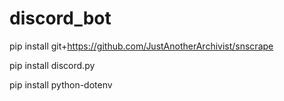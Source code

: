 # discord_bot

pip install git+https://github.com/JustAnotherArchivist/snscrape

pip install discord.py

pip install python-dotenv
